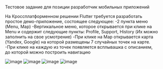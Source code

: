 Тестовое задание для позиции разработчик мобильных приложений

На Кроссплатформенном решении Flutter требуется разработать простое демо-приложение, состоящее следующее: 
-2 пункта меню (Menu, Map)
-Вертикальное меню, которое открывается при клике на Menu и содержит следующие пункты: Profile, Support, History (Их можно заполнить на свое усмотрение)
-При клике на Map открывается карта (Yandex, Google) на которой размещены 7 случайных точек на карте. 
-При клике на каждую из точек появляется всплывашка с описанием, до которой можно построить навигацию

![image](https://github.com/Pib0di/zavod_it_test_flutter/assets/83059277/4c5d248f-8a66-46cf-8c42-98056fb1fda9)
![image](https://github.com/Pib0di/zavod_it_test_flutter/assets/83059277/52dcc1bb-17c9-4bd2-a46d-504f2c85d5f2)
![image](https://github.com/Pib0di/zavod_it_test_flutter/assets/83059277/783dafed-9bd6-48bf-a048-98b5d9372295)
![image](https://github.com/Pib0di/zavod_it_test_flutter/assets/83059277/ee7143a1-0463-4be7-97ec-b7c38e2e65b5)
